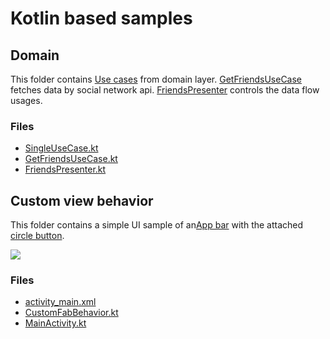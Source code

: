 # Kotlin based samples

## Domain
This folder contains [Use cases](https://8thlight.com/blog/uncle-bob/2012/08/13/the-clean-architecture.html) from domain layer. [GetFriendsUseCase](domain/GetFriendsUseCase.kt) fetches data by social network api. [FriendsPresenter](domain/FriendsPresenter.kt) controls the data flow usages.

### Files

* [SingleUseCase.kt](domain/SingleUseCase.kt)
* [GetFriendsUseCase.kt](domain/GetFriendsUseCase.kt)
* [FriendsPresenter.kt](domain/FriendsPresenter.kt)

## Custom view behavior
This folder contains a simple UI sample of an[App bar](https://developer.android.com/training/appbar/) with the attached [circle button](https://developer.android.com/guide/topics/ui/floating-action-button).

<img src="https://media.giphy.com/media/fGFLqXr1ECaemooswt/giphy.gif" />

### Files

* [activity_main.xml](custom_view_behavior/activity_main.xml)
* [CustomFabBehavior.kt](custom_view_behavior/CustomFabBehavior.kt)
* [MainActivity.kt](custom_view_behavior/MainActivity.kt)